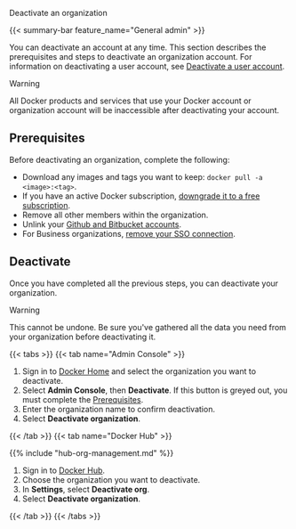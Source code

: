 Deactivate an organization


{{< summary-bar feature_name="General admin" >}}

You can deactivate an account at any time. This section describes the prerequisites and steps to deactivate an organization account. For information on deactivating a user account, see [Deactivate a user account](../../accounts/deactivate-user-account.md).

> [!WARNING]
>
> All Docker products and services that use your Docker account or organization account will be inaccessible after deactivating your account.

## Prerequisites

Before deactivating an organization, complete the following:

- Download any images and tags you want to keep:
  `docker pull -a <image>:<tag>`.
- If you have an active Docker subscription, [downgrade it to a free subscription](../../subscription/change.md).
- Remove all other members within the organization.
- Unlink your [Github and Bitbucket accounts](../../docker-hub/repos/manage/builds/link-source.md#unlink-a-github-user-account).
- For Business organizations, [remove your SSO connection](../../security/for-admins/single-sign-on/manage/#remove-an-organization).

## Deactivate

Once you have completed all the previous steps, you can deactivate your organization.

> [!WARNING]
>
> This cannot be undone. Be sure you've gathered all the data you need from your organization before deactivating it.

{{< tabs >}}
{{< tab name="Admin Console" >}}

1. Sign in to [Docker Home](https://app.docker.com) and select the organization
you want to deactivate.
1. Select **Admin Console**, then **Deactivate**. If this button is greyed out,
you must complete the [Prerequisites](#prerequisites).
1. Enter the organization name to confirm deactivation.
1. Select **Deactivate organization**.

{{< /tab >}}
{{< tab name="Docker Hub" >}}

{{% include "hub-org-management.md" %}}

1. Sign in to [Docker Hub](https://hub.docker.com).
1. Choose the organization you want to deactivate.
1. In **Settings**, select **Deactivate org**.
1. Select **Deactivate organization**.

{{< /tab >}}
{{< /tabs >}}
